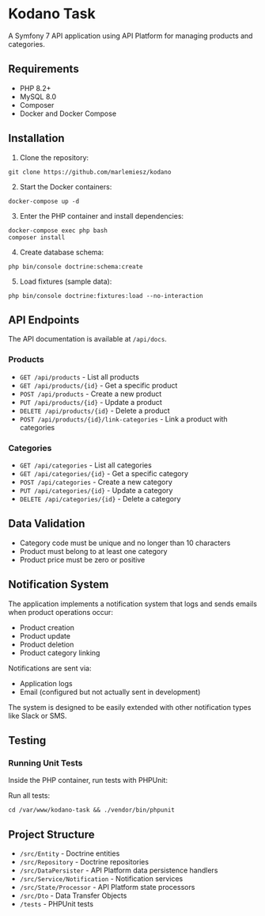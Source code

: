 # Kodano Task

A Symfony 7 API application using API Platform for managing products and categories.

## Requirements

- PHP 8.2+
- MySQL 8.0
- Composer
- Docker and Docker Compose

## Installation

1. Clone the repository:
```
git clone https://github.com/marlemiesz/kodano
```

2. Start the Docker containers:
```
docker-compose up -d
```

3. Enter the PHP container and install dependencies:
```
docker-compose exec php bash
composer install
```

4. Create database schema:
```
php bin/console doctrine:schema:create
```

5. Load fixtures (sample data):
```
php bin/console doctrine:fixtures:load --no-interaction
```

## API Endpoints

The API documentation is available at `/api/docs`.

### Products

- `GET /api/products` - List all products
- `GET /api/products/{id}` - Get a specific product
- `POST /api/products` - Create a new product
- `PUT /api/products/{id}` - Update a product
- `DELETE /api/products/{id}` - Delete a product
- `POST /api/products/{id}/link-categories` - Link a product with categories

### Categories

- `GET /api/categories` - List all categories
- `GET /api/categories/{id}` - Get a specific category
- `POST /api/categories` - Create a new category
- `PUT /api/categories/{id}` - Update a category
- `DELETE /api/categories/{id}` - Delete a category

## Data Validation

- Category code must be unique and no longer than 10 characters
- Product must belong to at least one category
- Product price must be zero or positive

## Notification System

The application implements a notification system that logs and sends emails when product operations occur:

- Product creation
- Product update
- Product deletion
- Product category linking

Notifications are sent via:
- Application logs
- Email (configured but not actually sent in development)

The system is designed to be easily extended with other notification types like Slack or SMS.

## Testing

### Running Unit Tests

Inside the PHP container, run tests with PHPUnit:

Run all tests:
```
cd /var/www/kodano-task && ./vendor/bin/phpunit
```


## Project Structure

- `/src/Entity` - Doctrine entities
- `/src/Repository` - Doctrine repositories
- `/src/DataPersister` - API Platform data persistence handlers
- `/src/Service/Notification` - Notification services
- `/src/State/Processor` - API Platform state processors
- `/src/Dto` - Data Transfer Objects
- `/tests` - PHPUnit tests 